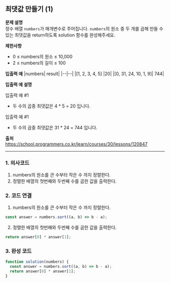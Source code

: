 ## 최댓값 만들기 (1)

**문제 설명**  
정수 배열 `numbers`가 매개변수로 주어집니다. `numbers`의 원소 중 두 개를 곱해 만들 수 있는 최댓값을 return하도록 solution 함수를 완성해주세요.

**제한사항**

- 0 ≤ numbers의 원소 ≤ 10,000
- 2 ≤ numbers의 길이 ≤ 100

**입출력 예**
|numbers| result|
|--|--|
|[1, 2, 3, 4, 5] |20|
|[0, 31, 24, 10, 1, 9]| 744|

**입출력 예 설명**

입출력 예 #1

- 두 수의 곱중 최댓값은 4 \* 5 = 20 입니다.

입출력 예 #1

- 두 수의 곱중 최댓값은 31 \* 24 = 744 입니다.

**출처**  
https://school.programmers.co.kr/learn/courses/30/lessons/120847

---

### 1. 의사코드

1. numbers의 원소를 큰 수부터 작은 수 까지 정렬한다.
2. 정렬한 배열의 첫번째와 두번째 수를 곱한 값을 출력한다.

### 2. 코드 연결

1. numbers의 원소를 큰 수부터 작은 수 까지 정렬한다.

```javascript
const answer = numbers.sort((a, b) => b - a);
```

2. 정렬한 배열의 첫번째와 두번째 수를 곱한 값을 출력한다.

```javascript
return answer[0] * answer[1];
```

### 3. 완성 코드

```javascript
function solution(numbers) {
  const answer = numbers.sort((a, b) => b - a);
  return answer[0] * answer[1];
}
```
